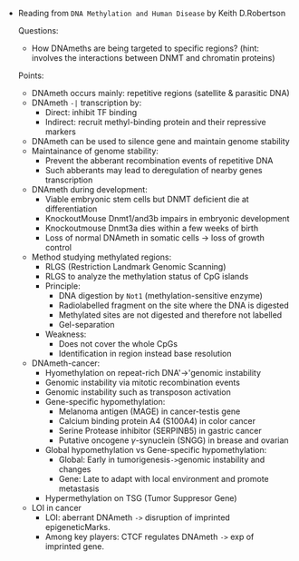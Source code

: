 - Reading from `DNA Methylation and Human Disease` by Keith D.Robertson

    Questions:

    - How DNAmeths are being targeted to specific regions?
    (hint: involves the interactions between DNMT and chromatin proteins)

    Points:    

    - DNAmeth occurs mainly: repetitive regions (satellite & parasitic DNA)
    - DNAmeth `-|` transcription by:
        - Direct: inhibit TF binding
        - Indirect: recruit methyl-binding protein and their repressive markers
    - DNAmeth can be used to silence gene and maintain genome stability
    - Maintainance of genome stability: 
        - Prevent the abberant recombination events of repetitive DNA
        - Such abberants may lead to deregulation of nearby genes transcription
    - DNAmeth during development:
        - Viable embryonic stem cells but DNMT deficient die at differentiation
        - KnockoutMouse Dnmt1/and3b impairs in embryonic development
        - Knockoutmouse Dnmt3a dies within a few weeks of birth
        - Loss of normal DNAmeth in somatic cells -> loss of growth control
    - Method studying methylated regions:
        - RLGS (Restriction Landmark Genomic Scanning)
        - RLGS to analyze the methylation status of CpG islands
        - Principle:
            - DNA digestion by `Not1` (methylation-sensitive enzyme)
            - Radiolabelled fragment on the site where the DNA is digested
            - Methylated sites are not digested and therefore not labelled
            - Gel-separation
        - Weakness:
            - Does not cover the whole CpGs
            - Identification in region instead base resolution
    - DNAmeth-cancer:
        - Hyomethylation on repeat-rich DNA'->'genomic instability
        - Genomic instability via mitotic recombination events
        - Genomic instability such as transposon activation
        - Gene-specific hypomethylation:
            - Melanoma antigen (MAGE) in cancer-testis gene 
            - Calcium binding protein A4 (S100A4) in color cancer
            - Serine Protease inhibitor (SERPINB5) in gastric cancer
            - Putative oncogene $\gamma$-synuclein (SNGG) in brease and ovarian
        - Global hypomethylation vs Gene-specific hypomethylation:
            - Global: Early in tumorigenesis`->`genomic instability and changes 
            - Gene: Late to adapt with local environment and promote metastasis
        - Hypermethylation on TSG (Tumor Suppresor Gene) 
    - LOI in cancer 
        - LOI: aberrant DNAmeth `->` disruption of imprinted epigeneticMarks. 
        - Among key players: CTCF regulates DNAmeth `->` exp of imprinted gene.
